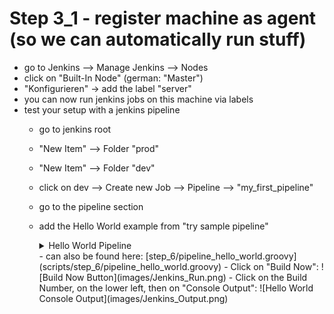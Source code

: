 # Step 3_1 - register machine as agent (so we can automatically run stuff)

- go to Jenkins --> Manage Jenkins --> Nodes
- click on "Built-In Node" (german: "Master")
- "Konfigurieren" -> add the label "server"
- you can now run jenkins jobs on this machine via labels
- test your setup with a jenkins pipeline
  - go to jenkins root
  - "New Item" --> Folder "prod"
  - "New Item" --> Folder "dev"
  - click on dev --> Create new Job --> Pipeline --> "my_first_pipeline"
  - go to the pipeline section
  - add the Hello World example from "try sample pipeline"
    <details>
        <summary>Hello World Pipeline</summary>

    ```groovy
    pipeline {
        agent any

        stages {
            stage('Hello') {
                steps {
                    echo 'Hello World'
                }
            }
        }
    }
    ```

    </details>
    - can also be found here: [step_6/pipeline_hello_world.groovy](scripts/step_6/pipeline_hello_world.groovy)
    - Click on "Build Now":  
    ![Build Now Button](images/Jenkins_Run.png)
    - Click on the Build Number, on the lower left, then on "Console Output":   
    ![Hello World Console Output](images/Jenkins_Output.png)